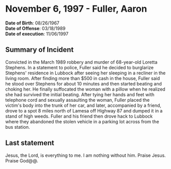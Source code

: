# November 6, 1997 - Fuller, Aaron

**Date of Birth**: 08/26/1967<br/>
**Date of Offense**: 03/18/1989<br/>
**Date of execution**: 11/06/1997<br/>

## Summary of Incident
Convicted in the March 1989 robbery and murder of 68-year-old Loretta Stephens. In a statement to police, Fuller said he decided to burglarize Stephens' residence in Lubbock after seeing her sleeping in a recliner in the living room. After finding more than $500 in cash in the house, Fuller said he stood over Stephens for about 10 minutes and then started beating and choking her. He finally suffocated the woman with a pillow when he realized she had survived the initial beating. After tying her hands and feet with telephone cord and sexually assaulting the woman, Fuller placed the victim's body into the trunk of her car, and later, accompanied by a friend, drove to a spot 8 miles north of Lamesa off Highway 87 and dumped it in a stand of high weeds. Fuller and his friend then drove hack to Lubbock where they abandoned the stolen vehicle in a parking lot across from the bus station.

## Last statement
Jesus, the Lord, is everything to me. I am nothing without him. Praise Jesus. Praise God@@.